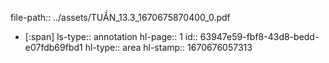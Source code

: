 file-path:: ../assets/TUẦN_13.3_1670675870400_0.pdf

- [:span]
  ls-type:: annotation
  hl-page:: 1
  id:: 63947e59-fbf8-43d8-bedd-e07fdb69fbd1
  hl-type:: area
  hl-stamp:: 1670676057313